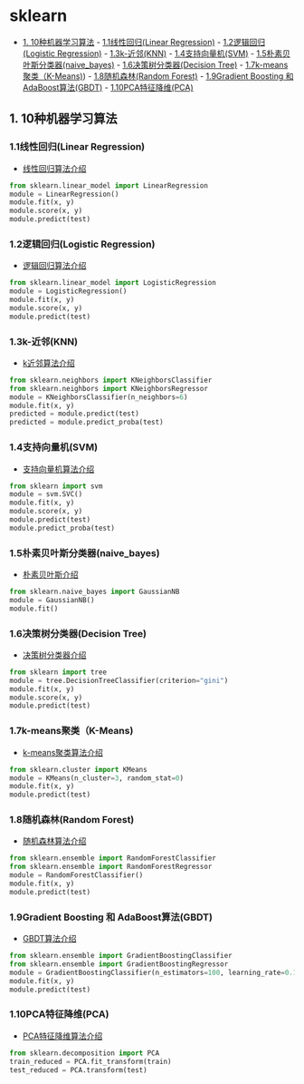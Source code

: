 # sklearn

<!-- vim-markdown-toc Marked -->

* [1. 10种机器学习算法](#1.-10种机器学习算法)
        - [1.1线性回归(Linear Regression)](#1.1线性回归(linear-regression))
        - [1.2逻辑回归(Logistic Regression)](#1.2逻辑回归(logistic-regression))
        - [1.3k-近邻(KNN)](#1.3k-近邻(knn))
        - [1.4支持向量机(SVM)](#1.4支持向量机(svm))
        - [1.5朴素贝叶斯分类器(naive_bayes)](#1.5朴素贝叶斯分类器(naive_bayes))
        - [1.6决策树分类器(Decision Tree)](#1.6决策树分类器(decision-tree))
        - [1.7k-means聚类（K-Means)](#1.7k-means聚类（k-means))
        - [1.8随机森林(Random Forest)](#1.8随机森林(random-forest))
        - [1.9Gradient Boosting 和 AdaBoost算法(GBDT)](#1.9gradient-boosting-和-adaboost算法(gbdt))
        - [1.10PCA特征降维(PCA)](#1.10pca特征降维(pca))

<!-- vim-markdown-toc -->

## 1. 10种机器学习算法

### 1.1线性回归(Linear Regression)

- [线性回归算法介绍](http://scikit-learn.org/stable/modules/generated/sklearn.linear_model.LinearRegression.html)

```python
from sklearn.linear_model import LinearRegression
module = LinearRegression()
module.fit(x, y)
module.score(x, y)
module.predict(test)
```

### 1.2逻辑回归(Logistic Regression)

- [逻辑回归算法介绍](http://scikit-learn.org/stable/modules/generated/sklearn.linear_model.LogisticRegression.html)

```python
from sklearn.linear_model import LogisticRegression
module = LogisticRegression()
module.fit(x, y)
module.score(x, y)
module.predict(test)
```

### 1.3k-近邻(KNN)

- [k近邻算法介绍](http://scikit-learn.org/stable/modules/generated/sklearn.neighbors.KNeighborsClassifier.html)

```python
from sklearn.neighbors import KNeighborsClassifier
from sklearn.neighbors import KNeighborsRegressor
module = KNeighborsClassifier(n_neighbors=6)
module.fit(x, y)
predicted = module.predict(test)
predicted = module.predict_proba(test)
```

### 1.4支持向量机(SVM)

- [支持向量机算法介绍](http://scikit-learn.org/stable/modules/generated/sklearn.svm.SVC.html)

```python
from sklearn import svm
module = svm.SVC()
module.fit(x, y)
module.score(x, y)
module.predict(test)
module.predict_proba(test)
```

### 1.5朴素贝叶斯分类器(naive_bayes)

- [朴素贝叶斯介绍](http://scikit-learn.org/stable/modules/generated/sklearn.svm.SVC.html)

```python
from sklearn.naive_bayes import GaussianNB
module = GaussianNB()
module.fit()
```

### 1.6决策树分类器(Decision Tree)

- [决策树分类器介绍](http://scikit-learn.org/stable/modules/generated/sklearn.tree.DecisionTreeClassifier.html)

```python
from sklearn import tree
module = tree.DecisionTreeClassifier(criterion="gini")
module.fit(x, y)
module.score(x, y)
module.predict(test)
```

### 1.7k-means聚类（K-Means)

- [k-means聚类算法介绍](http://scikit-learn.org/stable/modules/generated/sklearn.cluster.KMeans.html)

```python
from sklearn.cluster import KMeans
module = KMeans(n_cluster=3, random_stat=0)
module.fit(x, y)
module.predict(test)
```

### 1.8随机森林(Random Forest)

- [随机森林算法介绍](http://scikit-learn.org/stable/modules/generated/sklearn.ensemble.RandomForestClassifier.html)

```python
from sklearn.ensemble import RandomForestClassifier
from sklearn.ensemble import RandomForestRegressor
module = RandomForestClassifier()
module.fit(x, y)
module.predict(test)  
```

### 1.9Gradient Boosting 和 AdaBoost算法(GBDT)

- [GBDT算法介绍](http://scikit-learn.org/stable/modules/generated/sklearn.ensemble.GradientBoostingClassifier.html)

```python
from sklearn.ensemble import GradientBoostingClassifier
from sklearn.ensemble import GradientBoostingRegressor
module = GradientBoostingClassifier(n_estimators=100, learning_rate=0.1, max_depth=1, random_stat=0)
module.fit(x, y)
module.predict(test)
```

### 1.10PCA特征降维(PCA)

- [PCA特征降维算法介绍](http://scikit-learn.org/stable/modules/generated/sklearn.decomposition.PCA.html)

```python
from sklearn.decomposition import PCA
train_reduced = PCA.fit_transform(train)
test_reduced = PCA.transform(test)
```

